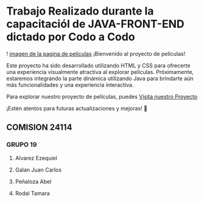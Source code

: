 # Trabajo Realizado durante la capacitaciól de JAVA-FRONT-END dictado por Codo a Codo
! [imagen de la pagina de peliculas](./assets/tele.jpg) 
 ¡Bienvenido al proyecto de películas!

Este proyecto ha sido desarrollado utilizando HTML y CSS para ofrecerte una experiencia visualmente atractiva al explorar películas. Próximamente, estaremos integrando la parte dinámica utilizando Java para brindarte aún más funcionalidades y una experiencia interactiva.

Para explorar nuestro proyecto de películas, puedes [Visita nuestro Proyecto](https://java-front-end-2024.vercel.app/)

¡Estén atentos para futuras actualizaciones y mejoras! :movie_camera:

## COMISION 24114

### GRUPO 19

1. Alvarez Ezequiel 

2. Galan Juan Carlos 

3. Peñaloza Abel 

4. Rodal Tamara


